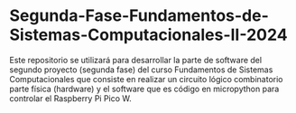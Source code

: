 # Segunda-Fase-Fundamentos-de-Sistemas-Computacionales-II-2024
Este repositorio se utilizará para desarrollar la parte de software del segundo proyecto (segunda fase) del curso Fundamentos de Sistemas Computacionales que consiste en realizar un circuito lógico combinatorio parte física (hardware) y el software que es código en micropython para controlar el Raspberry Pi Pico W.
